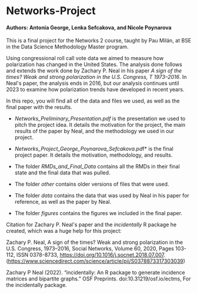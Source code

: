 # Networks-Project

#### Authors: Antonia George, Lenka Sefcakova, and Nicole Poynarova

This is a final project for the Networks 2 course, taught by Pau Milán, at BSE in the Data Science Methodology Master program.

Using congressional roll call vote data we aimed to measure how polarization has changed in the United States. The analysis done follows and extends the work done by Zachary P. Neal in his paper *A sign of the times? Weak and strong polarization in the U.S. Congress, T 1973–2016*. In Neal's paper, the analysis ends in 2016, but our analysis continues until 2023 to examine how polarization trends have developed in recent years.


In this repo, you will find all of the data and files we used, as well as the final paper with the results.

* *Networks_Preliminary_Presentation.pdf* is the presentation we used to pitch the project idea. It details the motivation for the project, the main results of the paper by Neal, and the methodology we used in our project.

* *Networks_Project_George_Poynarova_Sefcakova.pd*f* is the final project paper. It details the motivation, methodology, and results.

* The folder *RMDs_and_Final_Data* contains all the RMDs in their final state and the final data that was pulled.

* The folder *other* contains older versions of files that were used. 

* The folder *data* contains the data that was used by Neal in his paper for reference, as well as the paper by Neal.

* The folder *figures* contains the figures we included in the final paper.


Citation for Zachary P. Neal's paper and the *incidentally* R package he created, which was a huge help for this project: 

Zachary P. Neal,
A sign of the times? Weak and strong polarization in the U.S. Congress, 1973–2016,
Social Networks,
Volume 60,
2020,
Pages 103-112,
ISSN 0378-8733,
https://doi.org/10.1016/j.socnet.2018.07.007.
(https://www.sciencedirect.com/science/article/pii/S0378873317303039)


Zachary P Neal (2022). “incidentally: An R package to generate incidence matrices and bipartite graphs.” OSF Preprints. doi:10.31219/osf.io/ectms, For the incidentally package.